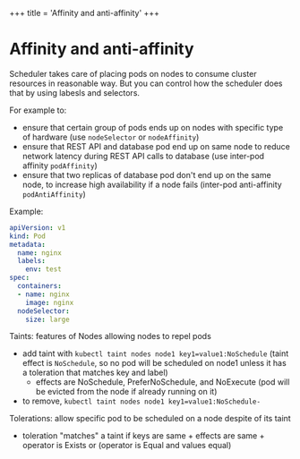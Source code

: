 +++
title = 'Affinity and anti-affinity'
+++
# Affinity and anti-affinity
Scheduler takes care of placing pods on nodes to consume cluster resources in reasonable way.
But you can control how the scheduler does that by using labesls and selectors.

For example to:
- ensure that certain group of pods ends up on nodes with specific type of hardware (use `nodeSelector` or `nodeAffinity`)
- ensure that REST API and database pod end up on same node to reduce network latency during REST API calls to database (use inter-pod affinity `podAffinity`)
- ensure that two replicas of database pod don't end up on the same node, to increase high availability if a node fails (inter-pod anti-affinity `podAntiAffinity`)

Example:

```yaml
apiVersion: v1
kind: Pod
metadata:
  name: nginx
  labels:
    env: test
spec:
  containers:
  - name: nginx
    image: nginx
  nodeSelector:
    size: large
```


Taints: features of Nodes allowing nodes to repel pods
- add taint with `kubectl taint nodes node1 key1=value1:NoSchedule` (taint effect is `NoSchedule`, so no pod will be scheduled on node1 unless it has a toleration that matches key and label)
  - effects are NoSchedule, PreferNoSchedule, and NoExecute (pod will be evicted from the node if already running on it)
- to remove, `kubectl taint nodes node1 key1=value1:NoSchedule-`

Tolerations: allow specific pod to be scheduled on a node despite of its taint
- toleration "matches" a taint if keys are same + effects are same + operator is Exists or (operator is Equal and values equal)
